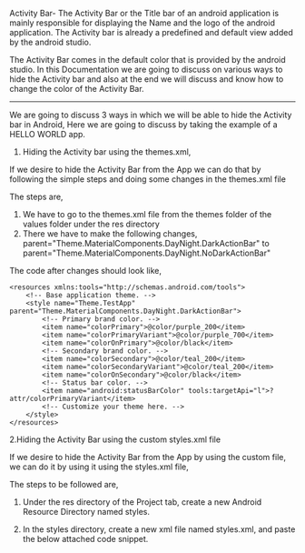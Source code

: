 Activity Bar- The Activity Bar or the Title bar of an android
application is mainly responsible for displaying the Name and the logo
of the android application. The Activity bar is already a predefined and
default view added by the android studio.

The Activity Bar comes in the default color that is provided by the
android studio. In this Documentation we are going to discuss on various
ways to hide the Activity bar and also at the end we will discuss and
know how to change the color of the Activity Bar.

* * * * *

We are going to discuss 3 ways in which we will be able to hide the
Activity bar in Android, Here we are going to discuss by taking the
example of a HELLO WORLD app.

1.  Hiding the Activity bar using the themes.xml,

If we desire to hide the Activity Bar from the App we can do that by
following the simple steps and doing some changes in the themes.xml file

The steps are,

1.  We have to go to the themes.xml file from the themes folder of the
    values folder under the res directory
2.  There we have to make the following changes,
    parent="Theme.MaterialComponents.DayNight.DarkActionBar" to
    parent="Theme.MaterialComponents.DayNight.NoDarkActionBar"

The code after changes should look like,

    <resources xmlns:tools="http://schemas.android.com/tools">
        <!-- Base application theme. -->
        <style name="Theme.TestApp" parent="Theme.MaterialComponents.DayNight.DarkActionBar">
            <!-- Primary brand color. -->
            <item name="colorPrimary">@color/purple_200</item>
            <item name="colorPrimaryVariant">@color/purple_700</item>
            <item name="colorOnPrimary">@color/black</item>
            <!-- Secondary brand color. -->
            <item name="colorSecondary">@color/teal_200</item>
            <item name="colorSecondaryVariant">@color/teal_200</item>
            <item name="colorOnSecondary">@color/black</item>
            <!-- Status bar color. -->
            <item name="android:statusBarColor" tools:targetApi="l">?attr/colorPrimaryVariant</item>
            <!-- Customize your theme here. -->
        </style>
    </resources>

2.Hiding the Activity Bar using the custom styles.xml file

If we desire to hide the Activity Bar from the App by using the custom
file, we can do it by using it using the styles.xml file,

The steps to be followed are,

1.  Under the res directory of the Project tab, create a new Android
    Resource Directory named styles.
2.  In the styles directory, create a new xml file named styles.xml, and
    paste the below attached code snippet.

    <resources>
    <style name="AppTheme" parent="Theme.AppCompat.Light.NoActionBar">

            <item name="colorPrimary">@color/colorPrimary</item>
            <item name="colorPrimaryDark">@color/colorPrimaryDark</item>
            <item name="colorAccent">@color/colorAccent</item>

        </style>
    </resources>

3.  Hiding the Activity Bar by changing the Java Code

If we desire to hide the Activity Bar by using the Java code instead of
using the xml file then we have just make some changes in the
MainActivity.java class, The code changes that are required to be made
are here as follows,

    if (getSupportActionBar() != null) 
            { 
                getSupportActionBar().hide(); 
            } 

We just need to paste this above code snipped in the, onCreate Method of
the MainActivity.java

* * * * *

For Changing the color of the Activity bar

For changing the color of the activity bar we just have make some
changes in the styles.xml file

    <?xml version="1.0" encoding="utf-8"?>
    <resources>
        <style name="AppTheme" parent="Theme.AppCompat.Light.NoActionBar">

            <item name="colorPrimary">#FFFFFF</item>
            <item name="colorPrimaryDark">@color/colorPrimaryDark</item>
            <item name="colorAccent">@color/colorAccent</item>

        </style>
    </resources>

Here the colorPrimary states that which color needs to be displayed on
the Activity bar of each Activity. By changing tge hexcode we can easily
set our custom colors into the Activity Bar in every Fragment and
Activity.
